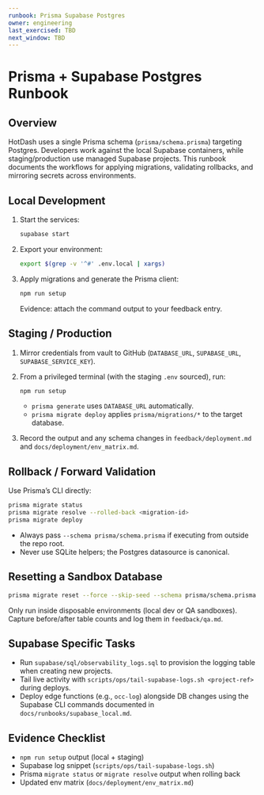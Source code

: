 ```yaml
---
runbook: Prisma Supabase Postgres
owner: engineering
last_exercised: TBD
next_window: TBD
---
```


# Prisma + Supabase Postgres Runbook

## Overview

HotDash uses a single Prisma schema (`prisma/schema.prisma`) targeting Postgres. Developers work against the local Supabase containers, while staging/production use managed Supabase projects. This runbook documents the workflows for applying migrations, validating rollbacks, and mirroring secrets across environments.

## Local Development

1. Start the services:
   ```bash
   supabase start
   ```
2. Export your environment:
   ```bash
   export $(grep -v '^#' .env.local | xargs)
   ```
3. Apply migrations and generate the Prisma client:
   ```bash
   npm run setup
   ```
   Evidence: attach the command output to your feedback entry.

## Staging / Production

1. Mirror credentials from vault to GitHub (`DATABASE_URL`, `SUPABASE_URL`, `SUPABASE_SERVICE_KEY`).
2. From a privileged terminal (with the staging `.env` sourced), run:

   ```bash
   npm run setup
   ```

   - `prisma generate` uses `DATABASE_URL` automatically.
   - `prisma migrate deploy` applies `prisma/migrations/*` to the target database.

3. Record the output and any schema changes in `feedback/deployment.md` and `docs/deployment/env_matrix.md`.

## Rollback / Forward Validation

Use Prisma’s CLI directly:

```bash
prisma migrate status
prisma migrate resolve --rolled-back <migration-id>
prisma migrate deploy
```

- Always pass `--schema prisma/schema.prisma` if executing from outside the repo root.
- Never use SQLite helpers; the Postgres datasource is canonical.

## Resetting a Sandbox Database

```bash
prisma migrate reset --force --skip-seed --schema prisma/schema.prisma
```

Only run inside disposable environments (local dev or QA sandboxes). Capture before/after table counts and log them in `feedback/qa.md`.

## Supabase Specific Tasks

- Run `supabase/sql/observability_logs.sql` to provision the logging table when creating new projects.
- Tail live activity with `scripts/ops/tail-supabase-logs.sh <project-ref>` during deploys.
- Deploy edge functions (e.g., `occ-log`) alongside DB changes using the Supabase CLI commands documented in `docs/runbooks/supabase_local.md`.

## Evidence Checklist

- `npm run setup` output (local + staging)
- Supabase log snippet (`scripts/ops/tail-supabase-logs.sh`)
- Prisma `migrate status` or `migrate resolve` output when rolling back
- Updated env matrix (`docs/deployment/env_matrix.md`)
